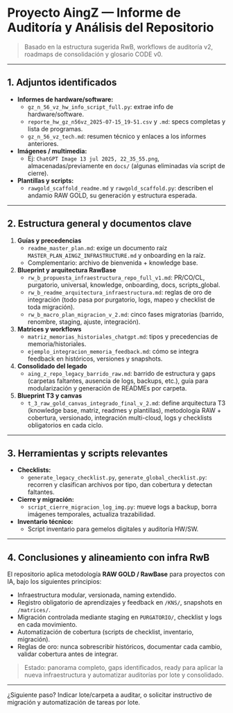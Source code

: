 # Proyecto AingZ — Informe de Auditoría y Análisis del Repositorio

> Basado en la estructura sugerida RwB, workflows de auditoría v2, roadmaps de consolidación y glosario CODE v0. 

---

## 1. Adjuntos identificados
- **Informes de hardware/software:**
  - `gz_n_56_vz_hw_info_script_full.py`: extrae info de hardware/software.
  - `reporte_hw_gz_n56vz_2025-07-15_19-51.csv` y `.md`: specs completas y lista de programas.
  - `gz_n_56_vz_tech.md`: resumen técnico y enlaces a los informes anteriores.
- **Imágenes / multimedia:**
  - Ej: `ChatGPT Image 13 jul 2025, 22_35_55.png`, almacenadas/previamente en `docs/` (algunas eliminadas vía script de cierre).
- **Plantillas y scripts:**
  - `rawgold_scaffold_readme.md` y `rawgold_scaffold.py`: describen el andamio RAW GOLD, su generación y estructura esperada.

---

## 2. Estructura general y documentos clave

1. **Guías y precedencias**  
   - `readme_master_plan.md`: exige un documento raíz `MASTER_PLAN_AINGZ_INFRASTRUCTURE.md` y onboarding en la raíz.  
   - Complementario: archivo de bienvenida + knowledge base.
2. **Blueprint y arquitectura RawBase**  
   - `rw_b_propuesta_infraestructura_repo_full_v1.md`: PR/CO/CL, purgatorio, universal, knowledge, onboarding, docs, scripts_global.  
   - `rw_b_readme_arquitectura_infraestructura.md`: reglas de oro de integración (todo pasa por purgatorio, logs, mapeo y checklist de toda migración).
   - `rw_b_macro_plan_migracion_v_2.md`: cinco fases migratorias (barrido, renombre, staging, ajuste, integración).
3. **Matrices y workflows**  
   - `matriz_memorias_historiales_chatgpt.md`: tipos y precedencias de memoria/historiales.  
   - `ejemplo_integracion_memoria_feedback.md`: cómo se integra feedback en históricos, versiones y snapshots.
4. **Consolidado del legado**  
   - `aing_z_repo_legacy_barrido_raw.md`: barrido de estructura y gaps (carpetas faltantes, ausencia de logs, backups, etc.), guía para modularización y generación de READMEs por carpeta.
5. **Blueprint T3 y canvas**
   - `t_3_raw_gold_canvas_integrado_final_v_2.md`: define arquitectura T3 (knowledge base, matriz, readmes y plantillas), metodología RAW + cobertura, versionado, integración multi-cloud, logs y checklists obligatorios en cada ciclo.

---

## 3. Herramientas y scripts relevantes
- **Checklists:**
  - `generate_legacy_checklist.py`, `generate_global_checklist.py`: recorren y clasifican archivos por tipo, dan cobertura y detectan faltantes.
- **Cierre y migración:**
  - `script_cierre_migracion_log_img.py`: mueve logs a backup, borra imágenes temporales, actualiza trazabilidad.
- **Inventario técnico:**
  - Script inventario para gemelos digitales y auditoría HW/SW.

---

## 4. Conclusiones y alineamiento con infra RwB

El repositorio aplica metodología **RAW GOLD / RawBase** para proyectos con IA, bajo los siguientes principios:

- Infraestructura modular, versionada, naming extendido.
- Registro obligatorio de aprendizajes y feedback en `/KNS/`, snapshots en `/matrices/`.
- Migración controlada mediante staging en `PURGATORIO/`, checklist y logs en cada movimiento.
- Automatización de cobertura (scripts de checklist, inventario, migración).
- Reglas de oro: nunca sobrescribir históricos, documentar cada cambio, validar cobertura antes de integrar.

> Estado: panorama completo, gaps identificados, ready para aplicar la nueva infraestructura y automatizar auditorías por lote y consolidado.

---

¿Siguiente paso? Indicar lote/carpeta a auditar, o solicitar instructivo de migración y automatización de tareas por lote.

